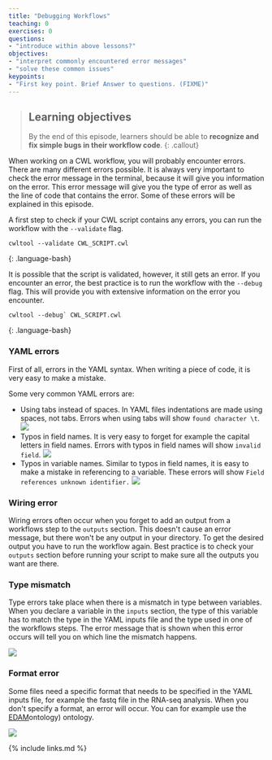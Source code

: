 ```yaml
---
title: "Debugging Workflows"
teaching: 0
exercises: 0
questions:
- "introduce within above lessons?"
objectives:
- "interpret commonly encountered error messages"
- "solve these common issues"
keypoints:
- "First key point. Brief Answer to questions. (FIXME)"
---
```


> ## Learning objectives
> By the end of this episode, learners should be able to
> __recognize and fix simple bugs in their workflow code__.
{: .callout}

When working on a CWL workflow, you will probably encounter errors. There are many different errors possible.
It is always very important to check the error message in the terminal, because it will give you information on the error.
This error message will give you the type of error as well as the line of code that contains the error.
Some of these errors will be explained in this episode. 

A first step to check if your CWL script contains any errors, you can run the workflow with the `--validate` flag.
~~~
cwltool --validate CWL_SCRIPT.cwl
~~~
{: .language-bash}

It is possible that the script is validated, however, it still gets an error. 
If you encounter an error, the best practice is to run the workflow with the `--debug` flag.
This will provide you with extensive information on the error you encounter.
~~~
cwltool --debug` CWL_SCRIPT.cwl
~~~
{: .language-bash}

### YAML errors
First of all, errors in the YAML syntax. When writing a piece of code, it is very easy to make a mistake.

Some very common YAML errors are:
- Using tabs instead of spaces. In YAML files indentations are made using spaces, not tabs. 
Errors when using tabs will show `found character \t`. 
![]({{page.root}}/fig/YAML_error_tab.png)
- Typos in field names. It is very easy to forget for example the capital letters in field names.
Errors with typos in field names will show `invalid field`.
![]({{page.root}}/fig/YAML_error_typo_fieldname.png)
- Typos in variable names. Similar to typos in field names, it is easy to make a mistake in referencing to a variable.
These errors will show `Field references unknown identifier.`
![]({{page.root}}/fig/YAML_error_typo_variable.png)

### Wiring error
Wiring errors often occur when you forget to add an output from a workflows step to the `outputs` section.
This doesn't cause an error message, but there won't be any output in your directory.
To get the desired output you have to run the workflow again.
Best practice is to check your `outputs` section before running your script to make sure all the outputs you want are there.

### Type mismatch
Type errors take place when there is a mismatch in type between variables. 
When you declare a variable in the `inputs` section, the type of this variable has to match the type in the YAML inputs file 
and the type used in one of the workflows steps. 
The error message that is shown when this error occurs will tell you on which line the mismatch happens.

![]({{page.root}}/fig/Type_error.png)

### Format error
Some files need a specific format that needs to be specified in the YAML inputs file, for example the fastq file in the RNA-seq analysis.
When you don't specify a format, an error will occur. You can for example use the [EDAM](https://www.ebi.ac.uk/ols/ontologies/edam)ontology) ontology.

![]({{page.root}}/fig/Format_error.png)


{% include links.md %}
